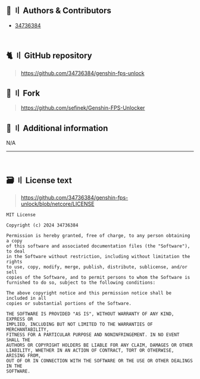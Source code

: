 [//]: # (Title: FPS Unlocker License - Stella Mod Docs)
[//]: # (Description: )
[//]: # (Tags: )
[//]: # (Canonical: /genshin-stella-mod/docs?page=license_fps_unlocker)
[//]: # (Contributors: Sefinek)

## 👥 〢 Authors & Contributors
- [34736384](https://github.com/34736384)
<div style="padding-bottom:13px"></div>

## 🐈 〢 GitHub repository
> https://github.com/34736384/genshin-fps-unlock

## 🍴 〢 Fork
> https://github.com/sefinek/Genshin-FPS-Unlocker

## 📝 〢 Additional information
N/A

---------------------------------------------------------------------------------------------------------------------------------------------------------------------------------

<br>

## 🗃️ 〢 License text
> https://github.com/34736384/genshin-fps-unlock/blob/netcore/LICENSE


```text
MIT License

Copyright (c) 2024 34736384

Permission is hereby granted, free of charge, to any person obtaining a copy
of this software and associated documentation files (the "Software"), to deal
in the Software without restriction, including without limitation the rights
to use, copy, modify, merge, publish, distribute, sublicense, and/or sell
copies of the Software, and to permit persons to whom the Software is
furnished to do so, subject to the following conditions:

The above copyright notice and this permission notice shall be included in all
copies or substantial portions of the Software.

THE SOFTWARE IS PROVIDED "AS IS", WITHOUT WARRANTY OF ANY KIND, EXPRESS OR
IMPLIED, INCLUDING BUT NOT LIMITED TO THE WARRANTIES OF MERCHANTABILITY,
FITNESS FOR A PARTICULAR PURPOSE AND NONINFRINGEMENT. IN NO EVENT SHALL THE
AUTHORS OR COPYRIGHT HOLDERS BE LIABLE FOR ANY CLAIM, DAMAGES OR OTHER
LIABILITY, WHETHER IN AN ACTION OF CONTRACT, TORT OR OTHERWISE, ARISING FROM,
OUT OF OR IN CONNECTION WITH THE SOFTWARE OR THE USE OR OTHER DEALINGS IN THE
SOFTWARE.
```